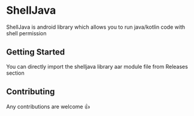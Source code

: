 # ShellJava
ShellJava is android library which allows you to run java/kotlin code with shell permission

## Getting Started

You can directly import the shelljava library aar module file from Releases section

## Contributing

Any contributions are welcome :+1: